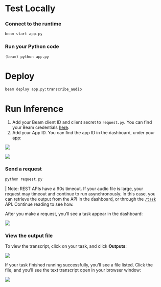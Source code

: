 # Test Locally

### Connect to the runtime

```sh
beam start app.py
```

### Run your Python code

```
(beam) python app.py
```

# Deploy

```sh
beam deploy app.py:transcribe_audio
```

# Run Inference

1. Add your Beam client ID and client secret to `request.py`. You can find your Beam credentials [here](https://www.beam.cloud/dashboard/settings/api-keys).
2. Add your App ID. You can find the app ID in the dashboard, under your app:

![](/img/call-api.png)

![](/img/app-id.png)


### Send a request

```python
python request.py
```

| Note: REST APIs have a 90s timeout. If your audio file is large, your request may timeout and continue to run asynchronously. In this case, you can retrieve the output from the API in the dashboard, or through the   [`/task`](https://docs.beam.cloud/data/outputs#retrieving-task-outputs) API. Continue reading to see how. 

After you make a request, you'll see a task appear in the dashboard:

![](/img/tasks.png)


### View the output file

To view the transcript, click on your task, and click **Outputs**:

![](/img/outputs.png)

If your task finished running successfully, you'll see a file listed. Click the file, and you'll see the text transcript open in your browser window:

![](/img/transcript.png)



